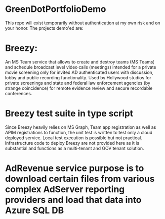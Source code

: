 # GreenDotPortfolioDemo

This repo will exist temporarily without authentication at my own risk and on your honor. 
The projects demo'ed are:
# Breezy: 
An MS Team service that allows to create and destroy teams (MS Teams) and schedule broadcast level video calls (meetings) intended for a private movie screening only for invited AD authenticated users with discussion, lobby and public recording functionality. Used by Hollywood studios for private screenings and state and federal law enforcement agencies (by strange coincidence) for remote evidence review and secure recordable conferences. 
# Breezy test suite in type script
Since Breezy heavily relies on MS Graph, Team app registration as well as APIM registrations to function, the unit test is written to test only a cloud deployed service. Local test execution is possible but not practical.  Infrastructure code to deploy Breezy are not provided here as it is substantial and functions as a multi-tenant and GOV tenant solution.

# AdRevenue service purpose is to download certain files from various complex AdServer reporting providers and load that data into Azure SQL DB
